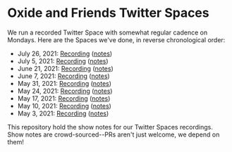 # Oxide and Friends Twitter Spaces

We run a recorded Twitter Space with somewhat regular cadence on Mondays.  Here
are the Spaces we've done, in reverse chronological order:

- July 26, 2021: [Recording](https://youtu.be/3tp5EtPdPwY) ([notes](./2021_07_26.md))
- July 5, 2021: [Recording](https://youtu.be/2H9XQBdLB0Y) ([notes](./2021_07_05.md))
- June 21, 2021: [Recording](https://youtu.be/UOucW3F7nCg) ([notes](./2021_06_21.md))
- June 7, 2021: [Recording](https://youtu.be/qisoAIx8EE8) ([notes](./2021_06_07.md))
- May 31, 2021: [Recording](https://www.youtube.com/watch?v=faY7kWHQuNE) ([notes](./2021_05_31.md))
- May 24, 2021: [Recording](https://youtu.be/85eApYSj3ic) ([notes](./2021_05_24.md))
- May 17, 2021: [Recording](https://youtu.be/8tJEwCvZWsg) ([notes](./2021_05_17.md))
- May 10, 2021: [Recording](https://youtu.be/79NNXn5Kr90) ([notes](./2021_05_10.md))
- May 3, 2021: [Recording](https://youtu.be/h-WSU3kiXVg) ([notes](./2021_05_03.md))

This repository hold the show notes for our Twitter Spaces recordings. Show notes are crowd-sourced--PRs aren't just welcome, we depend on them!


